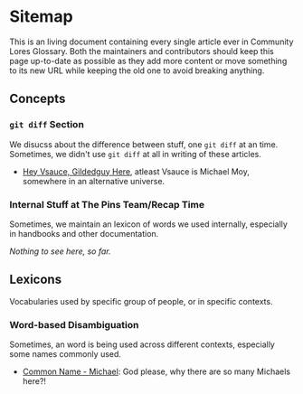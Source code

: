 # Sitemap

This is an living document containing every single article ever in Community Lores Glossary. Both the maintainers and contributors should keep this page up-to-date as possible as they add more content or move something to its new URL while keeping the old one to avoid breaking anything.

## Concepts

### `git diff` Section

We disucss about the difference between stuff, one `git diff` at an time. Sometimes, we didn't use `git diff` at all in writing of these articles.

* [Hey Vsauce, Gildedguy Here](concepts/git-diff/hey-vsauce-gildedguy-here.md), atleast Vsauce is Michael Moy, somewhere in an alternative universe.

### Internal Stuff at The Pins Team/Recap Time

Sometimes, we maintain an lexicon of words we used internally, especially in handbooks and other documentation.

_Nothing to see here, so far._

## Lexicons

Vocabularies used by specific group of people, or in specific contexts.

### Word-based Disambiguation

Sometimes, an word is being used across different contexts, especially some names commonly used.

* [Common Name - Michael](lexicons/disambiguations/michael.md): God please, why there are so many Michaels here?!
